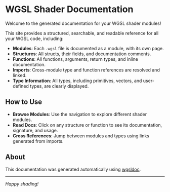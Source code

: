 # WGSL Shader Documentation

Welcome to the generated documentation for your WGSL shader modules!

This site provides a structured, searchable, and readable reference for all your WGSL code, including:
- **Modules**: Each `.wgsl` file is documented as a module, with its own page.
- **Structures**: All structs, their fields, and documentation comments.
- **Functions**: All functions, arguments, return types, and inline documentation.
- **Imports**: Cross-module type and function references are resolved and linked.
- **Type Information**: All types, including primitives, vectors, and user-defined types, are clearly displayed.

## How to Use

- **Browse Modules**: Use the navigation to explore different shader modules.
- **Read Docs**: Click on any structure or function to see its documentation, signature, and usage.
- **Cross References**: Jump between modules and types using links generated from imports.

## About

This documentation was generated automatically using [wgsldoc](https://github.com/konceptosociala/wgsldoc).

---

*Happy shading!*